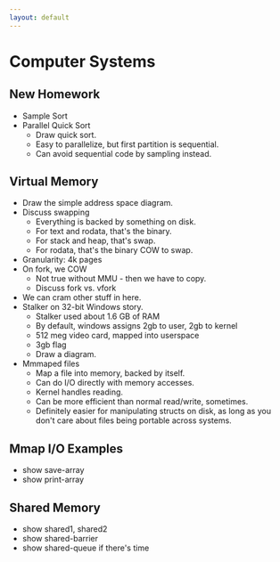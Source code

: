 ```yaml
---
layout: default
---
```


# Computer Systems

## New Homework

 - Sample Sort 
 - Parallel Quick Sort
   - Draw quick sort.
   - Easy to parallelize, but first partition is sequential.
   - Can avoid sequential code by sampling instead.

## Virtual Memory

 - Draw the simple address space diagram.
 - Discuss swapping
   - Everything is backed by something on disk.
   - For text and rodata, that's the binary.
   - For stack and heap, that's swap.
   - For rodata, that's the binary COW to swap.
 - Granularity: 4k pages
 - On fork, we COW
   - Not true without MMU - then we have to copy.
   - Discuss fork vs. vfork
 - We can cram other stuff in here.
 - Stalker on 32-bit Windows story.
   - Stalker used about 1.6 GB of RAM
   - By default, windows assigns 2gb to user, 2gb to kernel
   - 512 meg video card, mapped into userspace
   - 3gb flag
   - Draw a diagram.
 - Mmmaped files
   - Map a file into memory, backed by itself.
   - Can do I/O directly with memory accesses.
   - Kernel handles reading.
   - Can be more efficient than normal read/write, sometimes.
   - Definitely easier for manipulating structs on disk, as long as you don't care 
     about files being portable across systems.

## Mmap I/O Examples

 - show save-array
 - show print-array

## Shared Memory

 - show shared1, shared2
 - show shared-barrier
 - show shared-queue if there's time
 
